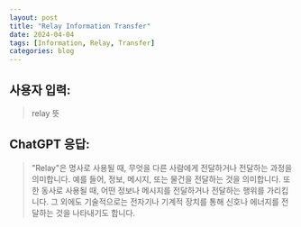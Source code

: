 ```yaml
---
layout: post
title: "Relay Information Transfer"
date: 2024-04-04
tags: [Information, Relay, Transfer]
categories: blog
---
```


## 사용자 입력:
> relay 뜻

## ChatGPT 응답:
> "Relay"은 명사로 사용될 때, 무엇을 다른 사람에게 전달하거나 전달하는 과정을 의미합니다. 예를 들어, 정보, 메시지, 또는 물건을 전달하는 것을 의미합니다. 또한 동사로 사용될 때, 어떤 정보나 메시지를 전달하거나 전달하는 행위를 가리킵니다. 그 외에도 기술적으로는 전자기나 기계적 장치를 통해 신호나 에너지를 전달하는 것을 나타내기도 합니다.

